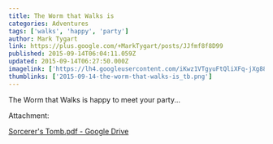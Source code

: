```yaml
---
title: The Worm that Walks is
categories: Adventures
tags: ['walks', 'happy', 'party']
author: Mark Tygart
link: https://plus.google.com/+MarkTygart/posts/JJfmf8f8D99
published: 2015-09-14T06:04:11.059Z
updated: 2015-09-14T06:27:50.000Z
imagelink: ['https://lh4.googleusercontent.com/iKwz1VTgyuFtQliXFq-jXg88B7j93A81BReUJfYsbKsydrC-vgy-ndoAKa2ZW99jwYqPE3mCTYT8zrzQ2yiTz5cBF6v7aa9s61LtVTdZKfhkzlVn57_9sRAnH18O0GacURAsgn9H=s1600']
thumblinks: ['2015-09-14-the-worm-that-walks-is_tb.png']
---
```


The Worm that Walks is happy to meet your party...


Attachment:

<a href='https://drive.google.com/file/d/0B7cav44145d9X3kxaFhQQV9GWEk/view?usp=sharing'>Sorcerer's Tomb.pdf - Google Drive</a>

